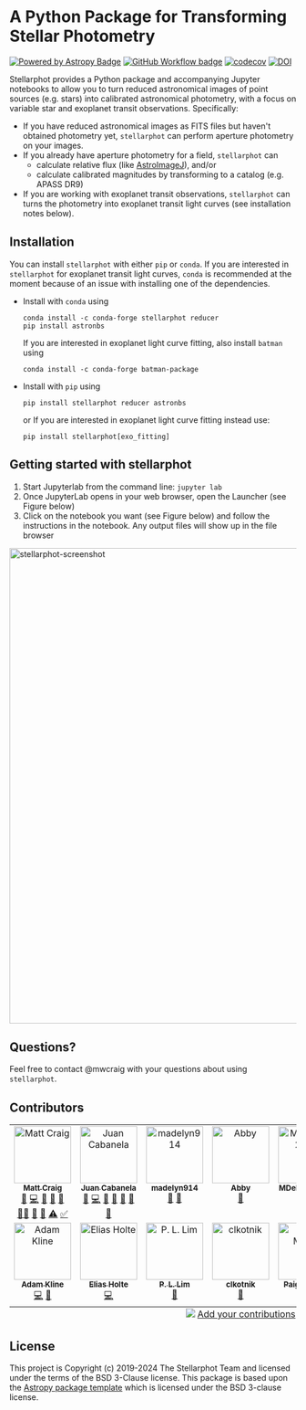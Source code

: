 # A Python Package for Transforming Stellar Photometry

[![Powered by Astropy Badge](http://img.shields.io/badge/powered%20by-AstroPy-orange.svg?style=flat)](http://www.astropy.org) [![GitHub Workflow badge](https://github.com/feder-observatory/stellarphot/workflows/Test/badge.svg?branch=main)](https://github.com/feder-observatory/stellarphot/actions?query=workflow%3ATest) [![codecov](https://codecov.io/gh/feder-observatory/stellarphot/graph/badge.svg?token=uVrdNencSQ)](https://codecov.io/gh/feder-observatory/stellarphot) [![DOI](https://zenodo.org/badge/DOI/10.5281/zenodo.10679636.svg)](https://doi.org/10.5281/zenodo.10679636)

Stellarphot provides a Python package and accompanying Jupyter notebooks to allow you to turn reduced astronomical images of point sources (e.g. stars) into calibrated astronomical photometry, with a focus on variable star and exoplanet transit observations.  Specifically:

- If you have reduced astronomical images as FITS files but haven't obtained photometry yet, `stellarphot` can perform aperture photometry on your images.
- If you already have aperture photometry for a field, `stellarphot` can 
  - calculate relative flux (like [AstroImageJ](https://www.astro.louisville.edu/software/astroimagej/)), and/or
  - calculate calibrated magnitudes by transforming to a catalog (e.g. APASS DR9)
- If you are working with exoplanet transit observations, `stellarphot` can turns the photometry into exoplanet transit light curves (see installation notes below).

## Installation

You can install `stellarphot` with either `pip` or `conda`.  If you are interested in `stellarphot` for exoplanet transit light curves, `conda` is recommended at the moment because of an issue with installing one of the dependencies.

- Install with `conda` using
  ```
  conda install -c conda-forge stellarphot reducer
  pip install astronbs
  ```
  If you are interested in exoplanet light curve fitting, also install `batman` using 
  
  ```
  conda install -c conda-forge batman-package
  ```
  
- Install with `pip` using
  ```
  pip install stellarphot reducer astronbs
  ```
  or If you are interested in exoplanet light curve fitting instead use:
  
  ```
  pip install stellarphot[exo_fitting]
  ```
  
## Getting started with stellarphot

1. Start Jupyterlab from the command line: `jupyter lab`
2. Once JupyterLab opens in your web browser, open the Launcher (see Figure below)
3. Click on the notebook you want  (see Figure below) and follow the instructions in the notebook.  Any output files will show up in the file browser

<img width="833" alt="stellarphot-screenshot" src="https://user-images.githubusercontent.com/1147167/200139186-100934ca-6d1e-46f9-ac89-a83d05528bb2.png">

## Questions? 

Feel free to contact @mwcraig with your questions about using `stellarphot`.

## Contributors

<!-- ALL-CONTRIBUTORS-LIST:START - Do not remove or modify this section -->
<!-- prettier-ignore-start -->
<!-- markdownlint-disable -->

<table>
  <tbody>
    <tr>
      <td align="center" valign="top" width="14.28%"><a href="http://mwcraig.github.io"><img src="https://avatars.githubusercontent.com/u/1147167?v=4?s=100" width="100px;" alt="Matt Craig"/><br /><sub><b>Matt Craig</b></sub></a><br /><a href="https://github.com/feder-observatory/stellarphot/issues?q=author%3Amwcraig" title="Bug reports">🐛</a> <a href="https://github.com/feder-observatory/stellarphot/commits?author=mwcraig" title="Code">💻</a> <a href="#design-mwcraig" title="Design">🎨</a> <a href="#ideas-mwcraig" title="Ideas, Planning, & Feedback">🤔</a> <a href="#maintenance-mwcraig" title="Maintenance">🚧</a> <a href="#mentoring-mwcraig" title="Mentoring">🧑‍🏫</a> <a href="#research-mwcraig" title="Research">🔬</a> <a href="https://github.com/feder-observatory/stellarphot/pulls?q=is%3Apr+reviewed-by%3Amwcraig" title="Reviewed Pull Requests">👀</a> <a href="https://github.com/feder-observatory/stellarphot/commits?author=mwcraig" title="Tests">⚠️</a> <a href="#tutorial-mwcraig" title="Tutorials">✅</a></td>
      <td align="center" valign="top" width="14.28%"><a href="https://web.mnstate.edu/cabanela/"><img src="https://avatars.githubusercontent.com/u/1940512?v=4?s=100" width="100px;" alt="Juan Cabanela"/><br /><sub><b>Juan Cabanela</b></sub></a><br /><a href="https://github.com/feder-observatory/stellarphot/issues?q=author%3AJuanCab" title="Bug reports">🐛</a> <a href="https://github.com/feder-observatory/stellarphot/commits?author=JuanCab" title="Code">💻</a> <a href="#design-JuanCab" title="Design">🎨</a> <a href="#ideas-JuanCab" title="Ideas, Planning, & Feedback">🤔</a> <a href="#maintenance-JuanCab" title="Maintenance">🚧</a> <a href="https://github.com/feder-observatory/stellarphot/pulls?q=is%3Apr+reviewed-by%3AJuanCab" title="Reviewed Pull Requests">👀</a> <a href="https://github.com/feder-observatory/stellarphot/commits?author=JuanCab" title="Documentation">📖</a></td>
      <td align="center" valign="top" width="14.28%"><a href="https://github.com/madelyn914"><img src="https://avatars.githubusercontent.com/u/56169991?v=4?s=100" width="100px;" alt="madelyn914"/><br /><sub><b>madelyn914</b></sub></a><br /><a href="#ideas-madelyn914" title="Ideas, Planning, & Feedback">🤔</a> <a href="#userTesting-madelyn914" title="User Testing">📓</a></td>
      <td align="center" valign="top" width="14.28%"><a href="https://github.com/AbigaleMoen"><img src="https://avatars.githubusercontent.com/u/112969124?v=4?s=100" width="100px;" alt="Abby"/><br /><sub><b>Abby</b></sub></a><br /><a href="#userTesting-AbigaleMoen" title="User Testing">📓</a></td>
      <td align="center" valign="top" width="14.28%"><a href="https://github.com/MDeRung2021"><img src="https://avatars.githubusercontent.com/u/90003875?v=4?s=100" width="100px;" alt="MDeRung2021"/><br /><sub><b>MDeRung2021</b></sub></a><br /><a href="https://github.com/feder-observatory/stellarphot/issues?q=author%3AMDeRung2021" title="Bug reports">🐛</a> <a href="#userTesting-MDeRung2021" title="User Testing">📓</a></td>
      <td align="center" valign="top" width="14.28%"><a href="https://github.com/Tanner728"><img src="https://avatars.githubusercontent.com/u/90003838?v=4?s=100" width="100px;" alt="Tanner Weyer"/><br /><sub><b>Tanner Weyer</b></sub></a><br /><a href="https://github.com/feder-observatory/stellarphot/commits?author=Tanner728" title="Code">💻</a> <a href="https://github.com/feder-observatory/stellarphot/pulls?q=is%3Apr+reviewed-by%3ATanner728" title="Reviewed Pull Requests">👀</a> <a href="#userTesting-Tanner728" title="User Testing">📓</a></td>
      <td align="center" valign="top" width="14.28%"><a href="https://github.com/WatsonEmily11"><img src="https://avatars.githubusercontent.com/u/99451181?v=4?s=100" width="100px;" alt="Emily Watson"/><br /><sub><b>Emily Watson</b></sub></a><br /><a href="https://github.com/feder-observatory/stellarphot/issues?q=author%3AWatsonEmily11" title="Bug reports">🐛</a> <a href="#userTesting-WatsonEmily11" title="User Testing">📓</a></td>
    </tr>
    <tr>
      <td align="center" valign="top" width="14.28%"><a href="https://github.com/Mamizou"><img src="https://avatars.githubusercontent.com/u/35544119?v=4?s=100" width="100px;" alt="Adam Kline"/><br /><sub><b>Adam Kline</b></sub></a><br /><a href="https://github.com/feder-observatory/stellarphot/commits?author=Mamizou" title="Code">💻</a> <a href="#userTesting-Mamizou" title="User Testing">📓</a></td>
      <td align="center" valign="top" width="14.28%"><a href="https://github.com/Sondanaa"><img src="https://avatars.githubusercontent.com/u/9082828?v=4?s=100" width="100px;" alt="Elias Holte"/><br /><sub><b>Elias Holte</b></sub></a><br /><a href="https://github.com/feder-observatory/stellarphot/commits?author=Sondanaa" title="Code">💻</a></td>
      <td align="center" valign="top" width="14.28%"><a href="https://www.linkedin.com/in/pllim/"><img src="https://avatars.githubusercontent.com/u/2090236?v=4?s=100" width="100px;" alt="P. L. Lim"/><br /><sub><b>P. L. Lim</b></sub></a><br /><a href="#maintenance-pllim" title="Maintenance">🚧</a></td>
      <td align="center" valign="top" width="14.28%"><a href="https://github.com/clkotnik"><img src="https://avatars.githubusercontent.com/u/26798912?v=4?s=100" width="100px;" alt="clkotnik"/><br /><sub><b>clkotnik</b></sub></a><br /><a href="#ideas-clkotnik" title="Ideas, Planning, & Feedback">🤔</a></td>
      <td align="center" valign="top" width="14.28%"><a href="https://github.com/meyerpa"><img src="https://avatars.githubusercontent.com/u/14203298?v=4?s=100" width="100px;" alt="Paige Meyer"/><br /><sub><b>Paige Meyer</b></sub></a><br /><a href="https://github.com/feder-observatory/stellarphot/commits?author=meyerpa" title="Documentation">📖</a></td>
      <td align="center" valign="top" width="14.28%"><a href="https://github.com/stottsco"><img src="https://avatars.githubusercontent.com/u/14881940?v=4?s=100" width="100px;" alt="stottsco"/><br /><sub><b>stottsco</b></sub></a><br /><a href="https://github.com/feder-observatory/stellarphot/commits?author=stottsco" title="Code">💻</a></td>
    </tr>
  </tbody>
  <tfoot>
    <tr>
      <td align="center" size="13px" colspan="7">
        <img src="https://raw.githubusercontent.com/all-contributors/all-contributors-cli/1b8533af435da9854653492b1327a23a4dbd0a10/assets/logo-small.svg">
          <a href="https://all-contributors.js.org/docs/en/bot/usage">Add your contributions</a>
        </img>
      </td>
    </tr>
  </tfoot>
</table>


<!-- markdownlint-restore -->
<!-- prettier-ignore-end -->

<!-- ALL-CONTRIBUTORS-LIST:END -->


## License

This project is Copyright (c) 2019-2024 The Stellarphot Team and licensed under the terms of the BSD 3-Clause license. This package is based upon the [Astropy package template](https://github.com/astropy/package-template) which is licensed under the BSD 3-clause license.
